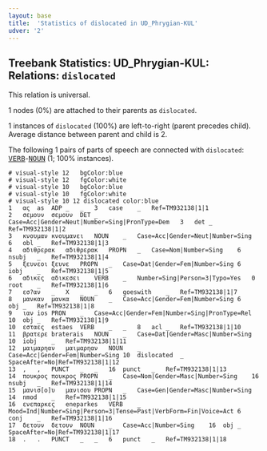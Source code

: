 ```yaml
---
layout: base
title:  'Statistics of dislocated in UD_Phrygian-KUL'
udver: '2'
---
```


## Treebank Statistics: UD_Phrygian-KUL: Relations: `dislocated`

This relation is universal.

1 nodes (0%) are attached to their parents as `dislocated`.

1 instances of `dislocated` (100%) are left-to-right (parent precedes child).
Average distance between parent and child is 2.

The following 1 pairs of parts of speech are connected with `dislocated`: <tt><a href="xpg_kul-pos-VERB.html">VERB</a></tt>-<tt><a href="xpg_kul-pos-NOUN.html">NOUN</a></tt> (1; 100% instances).


~~~ conllu
# visual-style 12	bgColor:blue
# visual-style 12	fgColor:white
# visual-style 10	bgColor:blue
# visual-style 10	fgColor:white
# visual-style 10 12 dislocated	color:blue
1	ας	as	ADP	_	_	3	case	_	Ref=TM932138|1|1
2	σεμουν	σεμουν	DET	_	Case=Acc|Gender=Neut|Number=Sing|PronType=Dem	3	det	_	Ref=TM932138|1|2
3	κνουμαν	κνουμανει	NOUN	_	Case=Acc|Gender=Neut|Number=Sing	6	obl	_	Ref=TM932138|1|3
4	αδιθρερακ	αδιθρερακ	PROPN	_	Case=Nom|Number=Sing	6	nsubj	_	Ref=TM932138|1|4
5	ξευνεοι	ξευνε	PROPN	_	Case=Dat|Gender=Fem|Number=Sing	6	iobj	_	Ref=TM932138|1|5
6	αδικες	αδικεσει	VERB	_	Number=Sing|Person=3|Typo=Yes	0	root	_	Ref=TM932138|1|6
7	εσ?αν	_	X	_	_	6	goeswith	_	Ref=TM932138|1|7
8	μανκαν	μανκα	NOUN	_	Case=Acc|Gender=Fem|Number=Sing	6	obj	_	Ref=TM932138|1|8
9	ιαν	ios	PRON	_	Case=Acc|Gender=Fem|Number=Sing|PronType=Rel	10	obj	_	Ref=TM932138|1|9
10	εσταες	estaes	VERB	_	_	8	acl	_	Ref=TM932138|1|10
11	βρατερε	braterais	NOUN	_	Case=Dat|Gender=Masc|Number=Sing	10	iobj	_	Ref=TM932138|1|11
12	μαιμαρηαν	μαιμαρηαν	NOUN	_	Case=Acc|Gender=Fem|Number=Sing	10	dislocated	_	SpaceAfter=No|Ref=TM932138|1|12
13	,	,	PUNCT	_	_	16	punct	_	Ref=TM932138|1|13
14	πουκρος	πουκρος	PROPN	_	Case=Nom|Gender=Masc|Number=Sing	16	nsubj	_	Ref=TM932138|1|14
15	μανισ[ο]υ	μανισου	PROPN	_	Case=Gen|Gender=Masc|Number=Sing	14	nmod	_	Ref=TM932138|1|15
16	ενεπαρκες	eneparkes	VERB	_	Mood=Ind|Number=Sing|Person=3|Tense=Past|VerbForm=Fin|Voice=Act	6	conj	_	Ref=TM932138|1|16
17	δετουν	δετουν	NOUN	_	Case=Acc|Number=Sing	16	obj	_	SpaceAfter=No|Ref=TM932138|1|17
18	.	.	PUNCT	_	_	6	punct	_	Ref=TM932138|1|18

~~~


